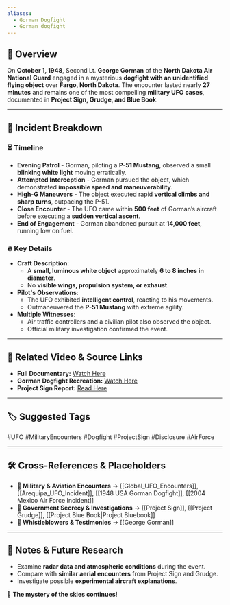 ```yaml
---
aliases:
  - Gorman Dogfight
  - Gorman dogfight
---
```



## 📌 Overview

On **October 1, 1948**, Second Lt. **George Gorman** of the **North Dakota Air National Guard** engaged in a mysterious **dogfight with an unidentified flying object** over **Fargo, North Dakota**. The encounter lasted nearly **27 minutes** and remains one of the most compelling **military UFO cases**, documented in **Project Sign, Grudge, and Blue Book**.

---

## 📖 Incident Breakdown

### ⏳ Timeline

- **Evening Patrol** - Gorman, piloting a **P-51 Mustang**, observed a small **blinking white light** moving erratically.
- **Attempted Interception** - Gorman pursued the object, which demonstrated **impossible speed and maneuverability**.
- **High-G Maneuvers** - The object executed rapid **vertical climbs and sharp turns**, outpacing the P-51.
- **Close Encounter** - The UFO came within **500 feet** of Gorman’s aircraft before executing a **sudden vertical ascent**.
- **End of Engagement** - Gorman abandoned pursuit at **14,000 feet**, running low on fuel.

### 🔥 Key Details

- **Craft Description**:
    - A **small, luminous white object** approximately **6 to 8 inches in diameter**.
    - No **visible wings, propulsion system, or exhaust**.
- **Pilot's Observations**:
    - The UFO exhibited **intelligent control**, reacting to his movements.
    - Outmaneuvered the **P-51 Mustang** with extreme agility.
- **Multiple Witnesses**:
    - Air traffic controllers and a civilian pilot also observed the object.
    - Official military investigation confirmed the event.

---

## 🎥 Related Video & Source Links

- **Full Documentary:** [Watch Here](https://www.youtube.com/watch?v=6cVe-hdMTCE)
- **Gorman Dogfight Recreation:** [Watch Here](https://www.youtube.com/watch?v=8cVpXMXC3Qo&t=43s)
- **Project Sign Report:** [Read Here](https://www.theblackvault.com/example)

---

## 🏷 Suggested Tags

#UFO #MilitaryEncounters #Dogfight #ProjectSign #Disclosure #AirForce

---

## 🛠 Cross-References & Placeholders

- **📂 Military & Aviation Encounters** → [[Global_UFO_Encounters]], [[Arequipa_UFO_Incident]], [[1948 USA Gorman Dogfight]], [[2004 Mexico Air Force Incident]]
- **📂 Government Secrecy & Investigations** → [[Project Sign]], [[Project Grudge]], [[Project Blue Book|Project Bluebook]]
- **📂 Whistleblowers & Testimonies** → [[George Gorman]]

---

## 📝 Notes & Future Research

- Examine **radar data and atmospheric conditions** during the event.
- Compare with **similar aerial encounters** from Project Sign and Grudge.
- Investigate possible **experimental aircraft explanations**.

🚀 **The mystery of the skies continues!**